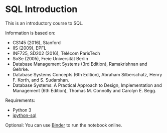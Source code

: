 # SQL Introduction

This is an introductory course to SQL.

Information is based on:
- CS145 (2016), Stanford
- IIS (2009), EPFL
- INF725, SD202 (2016), Télécom ParisTech
- SoSe (2005), Freie Universität Berlin
- Database Management Systems (3rd Edition), Ramakrishnan and Gehrke.
- Database Systems Concepts (6th Edition), Abraham Silberschatz, Henry F. Korth, and S. Sudarshan.
- Database Systems: A Practical Approach to Design, Implementation and Management (6th Edition), Thomas M. Connolly and Carolyn E. Begg.

Requirements:
* Python 3
* [ipython-sql](https://github.com/catherinedevlin/ipython-sql)

Optional:
You can use [Binder](https://beta.mybinder.org/) to run the notebook online.
